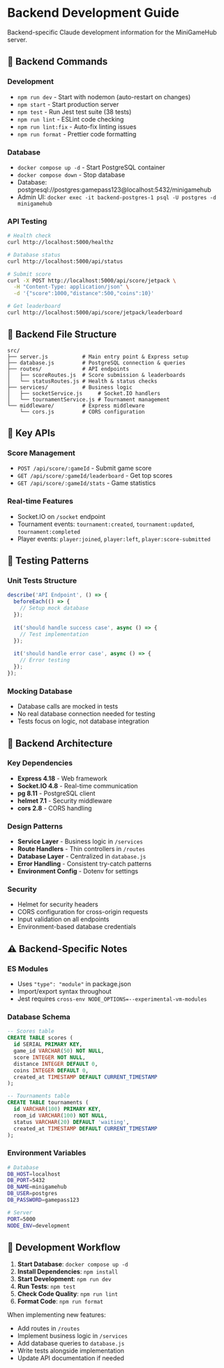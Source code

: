 # Backend Development Guide

Backend-specific Claude development information for the MiniGameHub server.

## 🔧 Backend Commands

### Development
- `npm run dev` - Start with nodemon (auto-restart on changes)
- `npm start` - Start production server
- `npm test` - Run Jest test suite (38 tests)
- `npm run lint` - ESLint code checking
- `npm run lint:fix` - Auto-fix linting issues
- `npm run format` - Prettier code formatting

### Database
- `docker compose up -d` - Start PostgreSQL container
- `docker compose down` - Stop database
- Database: postgresql://postgres:gamepass123@localhost:5432/minigamehub
- Admin UI: `docker exec -it backend-postgres-1 psql -U postgres -d minigamehub`

### API Testing
```bash
# Health check
curl http://localhost:5000/healthz

# Database status
curl http://localhost:5000/api/status

# Submit score
curl -X POST http://localhost:5000/api/score/jetpack \
  -H "Content-Type: application/json" \
  -d '{"score":1000,"distance":500,"coins":10}'

# Get leaderboard
curl http://localhost:5000/api/score/jetpack/leaderboard
```

## 📁 Backend File Structure

```
src/
├── server.js           # Main entry point & Express setup
├── database.js         # PostgreSQL connection & queries
├── routes/             # API endpoints
│   ├── scoreRoutes.js  # Score submission & leaderboards
│   └── statusRoutes.js # Health & status checks
├── services/           # Business logic
│   ├── socketService.js     # Socket.IO handlers
│   └── tournamentService.js # Tournament management
└── middleware/         # Express middleware
    └── cors.js         # CORS configuration
```

## 🎯 Key APIs

### Score Management
- `POST /api/score/:gameId` - Submit game score
- `GET /api/score/:gameId/leaderboard` - Get top scores
- `GET /api/score/:gameId/stats` - Game statistics

### Real-time Features
- Socket.IO on `/socket` endpoint
- Tournament events: `tournament:created`, `tournament:updated`, `tournament:completed`
- Player events: `player:joined`, `player:left`, `player:score-submitted`

## 🧪 Testing Patterns

### Unit Tests Structure
```javascript
describe('API Endpoint', () => {
  beforeEach(() => {
    // Setup mock database
  });
  
  it('should handle success case', async () => {
    // Test implementation
  });
  
  it('should handle error case', async () => {
    // Error testing
  });
});
```

### Mocking Database
- Database calls are mocked in tests
- No real database connection needed for testing
- Tests focus on logic, not database integration

## 🔧 Backend Architecture

### Key Dependencies
- **Express 4.18** - Web framework
- **Socket.IO 4.8** - Real-time communication
- **pg 8.11** - PostgreSQL client
- **helmet 7.1** - Security middleware
- **cors 2.8** - CORS handling

### Design Patterns
- **Service Layer** - Business logic in `/services`
- **Route Handlers** - Thin controllers in `/routes`
- **Database Layer** - Centralized in `database.js`
- **Error Handling** - Consistent try-catch patterns
- **Environment Config** - Dotenv for settings

### Security
- Helmet for security headers
- CORS configuration for cross-origin requests
- Input validation on all endpoints
- Environment-based database credentials

## ⚠️ Backend-Specific Notes

### ES Modules
- Uses `"type": "module"` in package.json
- Import/export syntax throughout
- Jest requires `cross-env NODE_OPTIONS=--experimental-vm-modules`

### Database Schema
```sql
-- Scores table
CREATE TABLE scores (
  id SERIAL PRIMARY KEY,
  game_id VARCHAR(50) NOT NULL,
  score INTEGER NOT NULL,
  distance INTEGER DEFAULT 0,
  coins INTEGER DEFAULT 0,
  created_at TIMESTAMP DEFAULT CURRENT_TIMESTAMP
);

-- Tournaments table  
CREATE TABLE tournaments (
  id VARCHAR(100) PRIMARY KEY,
  room_id VARCHAR(100) NOT NULL,
  status VARCHAR(20) DEFAULT 'waiting',
  created_at TIMESTAMP DEFAULT CURRENT_TIMESTAMP
);
```

### Environment Variables
```bash
# Database
DB_HOST=localhost
DB_PORT=5432
DB_NAME=minigamehub
DB_USER=postgres
DB_PASSWORD=gamepass123

# Server
PORT=5000
NODE_ENV=development
```

## 🚀 Development Workflow

1. **Start Database**: `docker compose up -d`
2. **Install Dependencies**: `npm install`
3. **Start Development**: `npm run dev`
4. **Run Tests**: `npm test`
5. **Check Code Quality**: `npm run lint`
6. **Format Code**: `npm run format`

When implementing new features:
- Add routes in `/routes`
- Implement business logic in `/services`
- Add database queries to `database.js`
- Write tests alongside implementation
- Update API documentation if needed